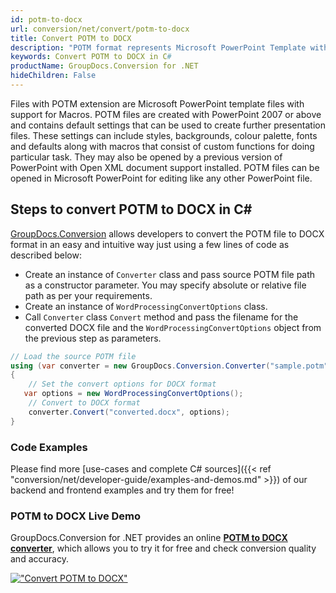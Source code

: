 ```yaml
---
id: potm-to-docx
url: conversion/net/convert/potm-to-docx
title: Convert POTM to DOCX
description: "POTM format represents Microsoft PowerPoint Template with .potm extension. Learn how to convert POTM to DOCX file programmatically in C# language using GroupDocs.Conversion for .NET library."
keywords: Convert POTM to DOCX in C#
productName: GroupDocs.Conversion for .NET
hideChildren: False
---
```


Files with POTM extension are Microsoft PowerPoint template files with support for Macros. POTM files are created with PowerPoint 2007 or above and contains default settings that can be used to create further presentation files. These settings can include styles, backgrounds, colour palette, fonts and defaults along with macros that consist of custom functions for doing particular task. They may also be opened by a previous version of PowerPoint with Open XML document support installed. POTM files can be opened in Microsoft PowerPoint for editing like any other PowerPoint file.

## Steps to convert POTM to DOCX in C#

[GroupDocs.Conversion](https://products.groupdocs.com/conversion/net) allows developers to convert the POTM file to DOCX format in an easy and intuitive way just using a few lines of code as described below:

* Create an instance of `Converter` class and pass source POTM file path as a constructor parameter. You may specify absolute or relative file path as per your requirements. 
* Create an instance of `WordProcessingConvertOptions` class.
* Call `Converter` class `Convert` method and pass the filename for the converted DOCX file and the `WordProcessingConvertOptions` object from the previous step as parameters.

```csharp
// Load the source POTM file
using (var converter = new GroupDocs.Conversion.Converter("sample.potm"))
{
    // Set the convert options for DOCX format
   var options = new WordProcessingConvertOptions();
    // Convert to DOCX format
    converter.Convert("converted.docx", options);
}
```

### Code Examples

Please find more [use-cases and complete C# sources]({{< ref "conversion/net/developer-guide/examples-and-demos.md" >}}) of our backend and frontend examples and try them for free!

### POTM to DOCX Live Demo

GroupDocs.Conversion for .NET provides an online [**POTM to DOCX converter**](https://products.groupdocs.app/conversion/potm-to-docx), which allows you to try it for free and check conversion quality and accuracy.

[!["Convert POTM to DOCX"](conversion/net/images/convert-to-docx/convert-potm-to-docx.png)](https://products.groupdocs.app/conversion/potm-to-docx)
